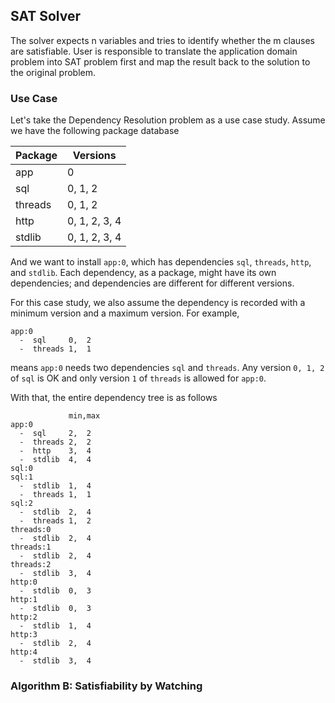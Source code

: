 ## SAT Solver

The solver expects n variables and tries to identify whether the m clauses are
satisfiable. User is responsible to translate the application domain problem
into SAT problem first and map the result back to the solution to the original
problem.

### Use Case

Let's take the Dependency Resolution problem as a use case study. Assume we have
the following package database

| Package  | Versions      |
| -------- | --------      |
| app      | 0             |
| sql      | 0, 1, 2       |
| threads  | 0, 1, 2       |
| http     | 0, 1, 2, 3, 4 |
| stdlib   | 0, 1, 2, 3, 4 |

And we want to install `app:0`, which has dependencies `sql`, `threads`, `http`,
and `stdlib`. Each dependency, as a package, might have its own dependencies;
and dependencies are different for different versions.

For this case study, we also assume the dependency is recorded
with a minimum version and a maximum version. For example,
```
app:0
  -  sql     0,  2
  -  threads 1,  1
```
means `app:0` needs two dependencies `sql` and `threads`. Any version `0, 1, 2`
of `sql` is OK and only version `1` of `threads` is allowed for `app:0`.

With that, the entire dependency tree is as follows
```
             min,max
app:0
  -  sql     2,  2
  -  threads 2,  2
  -  http    3,  4
  -  stdlib  4,  4
sql:0
sql:1
  -  stdlib  1,  4
  -  threads 1,  1
sql:2
  -  stdlib  2,  4
  -  threads 1,  2
threads:0
  -  stdlib  2,  4
threads:1
  -  stdlib  2,  4
threads:2
  -  stdlib  3,  4
http:0
  -  stdlib  0,  3
http:1
  -  stdlib  0,  3
http:2
  -  stdlib  1,  4
http:3
  -  stdlib  2,  4
http:4
  -  stdlib  3,  4
```


### Algorithm B: Satisfiability by Watching
